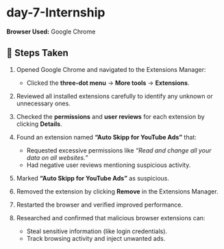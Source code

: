 # day-7-Internship

**Browser Used:** Google Chrome  

## 📄 Steps Taken

1. Opened Google Chrome and navigated to the Extensions Manager:  
   - Clicked the **three-dot menu** → **More tools** → **Extensions**.

2. Reviewed all installed extensions carefully to identify any unknown or unnecessary ones.

3. Checked the **permissions** and **user reviews** for each extension by clicking **Details**.

4. Found an extension named **“Auto Skipp for YouTube Ads”** that:  
   - Requested excessive permissions like *“Read and change all your data on all websites.”*  
   - Had negative user reviews mentioning suspicious activity.  

5. Marked **“Auto Skipp for YouTube Ads”** as suspicious.  

6. Removed the extension by clicking **Remove** in the Extensions Manager.  

7. Restarted the browser and verified improved performance.  

8. Researched and confirmed that malicious browser extensions can:  
   - Steal sensitive information (like login credentials).  
   - Track browsing activity and inject unwanted ads.  

